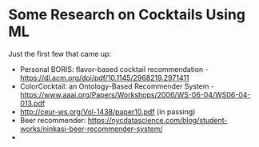 # Some Research on Cocktails Using ML
Just the first few that came up:

+ Personal BORIS: flavor-based cocktail recommendation - https://dl.acm.org/doi/pdf/10.1145/2968219.2971411
+ ColorCocktail: an Ontology-Based Recommender System - https://www.aaai.org/Papers/Workshops/2006/WS-06-04/WS06-04-013.pdf
+ http://ceur-ws.org/Vol-1438/paper10.pdf (in passing)
+ Beer recommender: https://nycdatascience.com/blog/student-works/ninkasi-beer-recommender-system/
+ 
